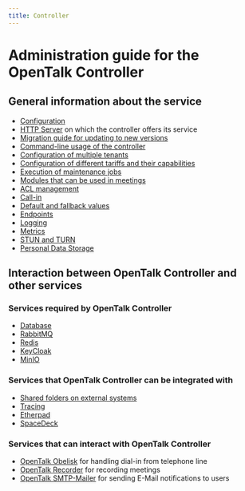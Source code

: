 ```yaml
---
title: Controller
---
```


# Administration guide for the OpenTalk Controller

## General information about the service

- [Configuration](core/configuration.md)
- [HTTP Server](core/http_server.md) on which the controller offers its service
- [Migration guide for updating to new versions](migration.md)
- [Command-line usage of the controller](cli/cli.md)
- [Configuration of multiple tenants](advanced/tenants.md)
- [Configuration of different tariffs and their capabilities](advanced/tariffs.md)
- [Execution of maintenance jobs](cli/jobs.md)
- [Modules that can be used in meetings](advanced/modules.md)
- [ACL management](advanced/acl.md)
- [Call-in](advanced/call_in.md)
- [Default and fallback values](advanced/defaults.md)
- [Endpoints](core/endpoints.md)
- [Logging](core/logging/log_output.md)
- [Metrics](core/logging/metrics.md)
- [STUN and TURN](core/stun_turn.md)
- [Personal Data Storage](personal_data_storage.md)

## Interaction between OpenTalk Controller and other services

### Services required by OpenTalk Controller

- [Database](core/database.md)
- [RabbitMQ](core/rabbitmq.md)
- [Redis](core/redis.md)
- [KeyCloak](core/keycloak.md)
- [MinIO](core/minio.md)

### Services that OpenTalk Controller can be integrated with

- [Shared folders on external systems](advanced/additional_services/shared_folder.md)
- [Tracing](core/logging/tracing.md)
- [Etherpad](advanced/additional_services/etherpad.md)
- [SpaceDeck](advanced/additional_services/spacedeck.md)

### Services that can interact with OpenTalk Controller

- [OpenTalk Obelisk](advanced/additional_services/obelisk.md) for handling dial-in from telephone line
- [OpenTalk Recorder](advanced/additional_services/recorder.md) for recording meetings
- [OpenTalk SMTP-Mailer](advanced/additional_services/smtp_mailer.md) for sending E-Mail notifications to users
